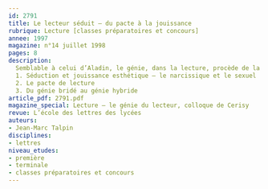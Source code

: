 ```yaml
---
id: 2791
title: Le lecteur séduit – du pacte à la jouissance
rubrique: Lecture [classes préparatoires et concours]
annee: 1997
magazine: n°14 juillet 1998
pages: 8
description: 
  Semblable à celui d’Aladin, le génie, dans la lecture, procède de la toute-puissance imaginaire, du pouvoir magique. À quelles conditions ce génie est-il bienfaisant ou malfaisant, du côté du plaisir, de la jouissance ou, au contraire, du côté non pas de l’angoisse – qui entretient l’excitation et participe de celle-ci –, mais de l’aliénation ?…
  1. Séduction et jouissance esthétique – le narcissique et le sexuel
  2. Le pacte de lecture
  3. Du génie bridé au génie hybride
article_pdf: 2791.pdf
magazine_special: Lecture – le génie du lecteur, colloque de Cerisy
revue: L’école des lettres des lycées
auteurs:
- Jean-Marc Talpin
disciplines:
- lettres
niveau_etudes:
- première
- terminale
- classes préparatoires et concours
---
```

